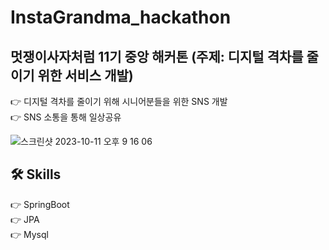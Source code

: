 # InstaGrandma_hackathon
## 멋쟁이사자처럼 11기 중앙 해커톤 (주제: 디지털 격차를 줄이기 위한 서비스 개발)<br>
👉 디지털 격차를 줄이기 위해 시니어분들을 위한 SNS 개발 <br>
👉 SNS 소통을 통해 일상공유

![스크린샷 2023-10-11 오후 9 16 06](https://github.com/M-ung/InstaGrandma_hackathon/assets/126846468/3319a543-0fc9-4426-ae69-c28c94fa73cc)
<br>
## 🛠️ Skills
👉 SpringBoot<br>
👉 JPA<br>
👉 Mysql<br>

